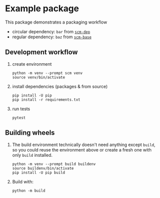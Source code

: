 # Example package

This package demonstrates a packaging workflow

- circular dependency: `bar` from [`scm-dep`](../../../scm-dep)
- regular dependency: `baz` from [`scm-base`](../../../scm-base)


## Development workflow

1. create environment
   ```shell
   python -m venv --prompt scm venv
   source venv/bin/activate
   ```

2. install dependencies (packages & from source)
   ```shell
   pip install -U pip
   pip install -r requirements.txt
   ```

3. run tests
   ```shell
   pytest
   ```

## Building wheels

1. The build environment technically doesn't need anything except
   `build`, so you could reuse the environment above or create a fresh
   one with only `build` installed.
   
   ```shell
   python -m venv --prompt build buildenv
   source buildenv/bin/activate
   pip install -U pip build
   ```

2. Build with:
   ```shell
   python -m build
   ```
